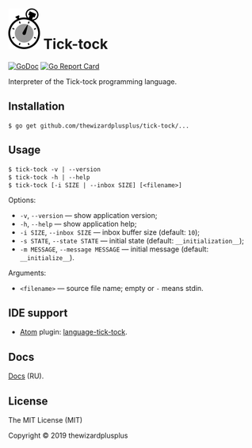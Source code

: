 # ![](docs/logo/logo.png) Tick-tock

[![GoDoc](https://godoc.org/github.com/thewizardplusplus/tick-tock?status.svg)](https://godoc.org/github.com/thewizardplusplus/tick-tock)
[![Go Report Card](https://goreportcard.com/badge/github.com/thewizardplusplus/tick-tock)](https://goreportcard.com/report/github.com/thewizardplusplus/tick-tock)

Interpreter of the Tick-tock programming language.

## Installation

```
$ go get github.com/thewizardplusplus/tick-tock/...
```

## Usage

```
$ tick-tock -v | --version
$ tick-tock -h | --help
$ tick-tock [-i SIZE | --inbox SIZE] [<filename>]
```

Options:

- `-v`, `--version` &mdash; show application version;
- `-h`, `--help` &mdash; show application help;
- `-i SIZE`, `--inbox SIZE` &mdash; inbox buffer size (default: `10`);
- `-s STATE`, `--state STATE` &mdash; initial state (default: `__initialization__`);
- `-m MESSAGE`, `--message MESSAGE` &mdash; initial message (default: `__initialize__`).

Arguments:

- `<filename>` &mdash; source file name; empty or `-` means stdin.

## IDE support

- [Atom](http://atom.io/) plugin: [language-tick-tock](tools/atom-plugin/language-tick-tock).

## Docs

[Docs](docs/) (RU).

## License

The MIT License (MIT)

Copyright &copy; 2019 thewizardplusplus

